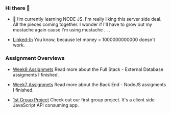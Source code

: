 ### Hi there 👋

- 🌱 I’m currently learning NODE JS. I'm really liking this server side deal. All the pieces coming together. I wonder if I'll have to grow out my mustache again cause I'm using mustache . . . 

- [Linked-In](https://www.linkedin.com/in/agentlopez/) You know, because let money = 1000000000000 doesn't work.


### Assignment Overviews

- [Week8 Assignmets](https://github.com/AgentLopez/Week8) Read more about the Full Stack - External Database assigments I finished.

- [Week7 Assignmets](https://github.com/AgentLopez/Week7) Read more about the Back End - NodeJS assigments I finished.

- [1st Group Project](https://github.com/AgentLopez/HoopsWizard) Check out our first group project. It's a client side JavaScript API consuming app.





<!--
**AgentLopez/AgentLopez** is a ✨ _special_ ✨ repository because its `README.md` (this file) appears on your GitHub profile.

Here are some ideas to get you started:

- 🔭 I’m currently working on ...
- 🌱 I’m currently learning ...
- 👯 I’m looking to collaborate on ...
- 🤔 I’m looking for help with ...
- 💬 Ask me about ...
- 📫 How to reach me: ...
- 😄 Pronouns: ...
- ⚡ Fun fact: ...
-->
